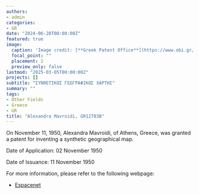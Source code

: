 ```yaml
---
authors:
- admin
categories:
- GR
date: "2024-06-20T00:00:00Z"
featured: true
image:
  caption: 'Image credit: [**Greek Patent Office**](https://www.obi.gr/obi/?tabid=127&idappli=X51766)'
  focal_point: ""
  placement: 2
  preview_only: false
lastmod: "2025-03-05T00:00:00Z"
projects: []
subtitle: "ΣΥΝΘΕΤΙΚΟΣ ΓΕΩΓΡΑΦΙΚΟΣ ΧΑΡΤΗΣ"
summary: ""
tags:
- Other Fields
- Greece
- GR
title: "Alexandra Mavroidi, GR12703B"
---
```

On November 11, 1950, Alexandra Mavroidi, of Athens, Greece, was granted a patent for inventing a synthetic geographical map.

Date of Application: 02 November 1950

Date of Issuance: 11 November 1950

For more information, please refer to the following webpage: 

- [Espacenet](https://worldwide.espacenet.com/patent/search/family/036834982/publication/GR12703B?q=pn%3DGR12703B)
